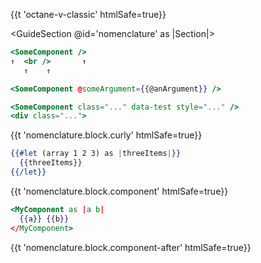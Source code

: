 <p>{{t 'octane-v-classic' htmlSafe=true}}</p>


<GuideSection @id='nomenclature' as |Section|>
  <Section @id='angle-brackets'>

```hbs
<SomeComponent />
↑  <br />       ↑
   ↑    ↑
```

  </Section>

  <Section @id='nested-components'>
  </Section>

  <Section @id='namespaced-components'>
  </Section>

  <Section @id='arguments'>

```hbs
<SomeComponent @someArgument={{@anArgument}} />
```

  </Section>

  <Section @id='attributes'>

```hbs
<SomeComponent class="..." data-test style="..." />
<div class="...">
```

  </Section>

  <Section @id='this'>
  </Section>

  <Section @id='block'>

  <p>{{t 'nomenclature.block.curly' htmlSafe=true}}</p>

```hbs
{{#let (array 1 2 3) as |threeItems|}}
  {{threeItems}}
{{/let}}
```

  <p>{{t 'nomenclature.block.component' htmlSafe=true}}</p>

```hbs
<MyComponent as |a b|
  {{a}} {{b}}
</MyComponent>
```

  <p>{{t 'nomenclature.block.component-after' htmlSafe=true}}</p>

  </Section>

  <Section @id='named-block'>
  </Section>

  <Section @id='yield'>
  </Section>

</GuideSection>


